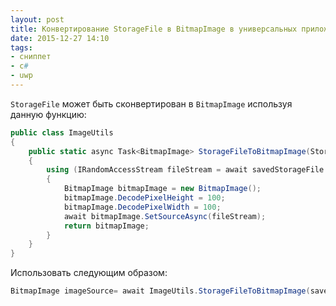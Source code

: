 ```yaml
---
layout: post
title: Конвертирование StorageFile в BitmapImage в универсальных приложениях Windows
date: 2015-12-27 14:10
tags:
- сниппет
- c#
- uwp
---
```


`StorageFile` может быть сконвертирован в `BitmapImage` используя данную функцию:

```csharp
public class ImageUtils
{
	public static async Task<BitmapImage> StorageFileToBitmapImage(StorageFile savedStorageFile)
	{
		using (IRandomAccessStream fileStream = await savedStorageFile.OpenAsync(Windows.Storage.FileAccessMode.Read))
		{
			BitmapImage bitmapImage = new BitmapImage();
			bitmapImage.DecodePixelHeight = 100;
			bitmapImage.DecodePixelWidth = 100;
			await bitmapImage.SetSourceAsync(fileStream);
			return bitmapImage;
		}
	}
}
```

Использовать следующим образом:

```csharp
BitmapImage imageSource= await ImageUtils.StorageFileToBitmapImage(savedStorageFile);
```
